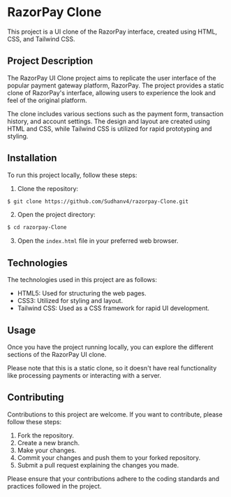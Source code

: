 # RazorPay Clone

This project is a UI clone of the RazorPay interface, created using HTML, CSS, and Tailwind CSS.

## Project Description

The RazorPay UI Clone project aims to replicate the user interface of the popular payment gateway platform, RazorPay. The project provides a static clone of RazorPay's interface, allowing users to experience the look and feel of the original platform.

The clone includes various sections such as the payment form, transaction history, and account settings. The design and layout are created using HTML and CSS, while Tailwind CSS is utilized for rapid prototyping and styling.

## Installation

To run this project locally, follow these steps:

1. Clone the repository:

```bash
$ git clone https://github.com/Sudhanv4/razorpay-Clone.git
```

2. Open the project directory:

```bash
$ cd razorpay-Clone
```

3. Open the `index.html` file in your preferred web browser.

## Technologies

The technologies used in this project are as follows:

- HTML5: Used for structuring the web pages.
- CSS3: Utilized for styling and layout.
- Tailwind CSS: Used as a CSS framework for rapid UI development.

## Usage

Once you have the project running locally, you can explore the different sections of the RazorPay UI clone.

Please note that this is a static clone, so it doesn't have real functionality like processing payments or interacting with a server.

## Contributing

Contributions to this project are welcome. If you want to contribute, please follow these steps:

1. Fork the repository.
2. Create a new branch.
3. Make your changes.
4. Commit your changes and push them to your forked repository.
5. Submit a pull request explaining the changes you made.

Please ensure that your contributions adhere to the coding standards and practices followed in the project.
